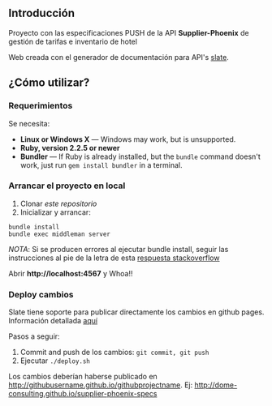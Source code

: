 Introducción
------------

Proyecto con las especificaciones PUSH de la API **Supplier-Phoenix** de gestión de tarifas e inventario de hotel

Web creada con el generador de documentación para API's [slate](https://github.com/lord/slate).

¿Cómo utilizar?
------------------------------

### Requerimientos

Se necesita:

 - **Linux or Windows X** — Windows may work, but is unsupported.
 - **Ruby, version 2.2.5 or newer**
 - **Bundler** — If Ruby is already installed, but the `bundle` command doesn't work, just run `gem install bundler` in a terminal.

### Arrancar el proyecto en local

1. Clonar *este repositorio*
2. Inicializar y arrancar:

```shell
bundle install
bundle exec middleman server
```

*NOTA*: Si se producen errores al ejecutar bundle install, seguir las instrucciones al pie de la letra de esta [respuesta stackoverflow](http://stackoverflow.com/questions/8100891/the-json-native-gem-requires-installed-build-tools/8463500#8463500)

Abrir **http://localhost:4567** y Whoa!!

### Deploy cambios
Slate tiene soporte para publicar directamente los cambios en github pages. Información detallada [aquí](https://github.com/lord/slate/wiki/Deploying-Slate)

Pasos a seguir:

1. Commit and push de los cambios: `git commit, git push`
2. Ejecutar `./deploy.sh`

Los cambios deberían haberse publicado en http://githubusername.github.io/githubprojectname. Ej: http://dome-consulting.github.io/supplier-phoenix-specs